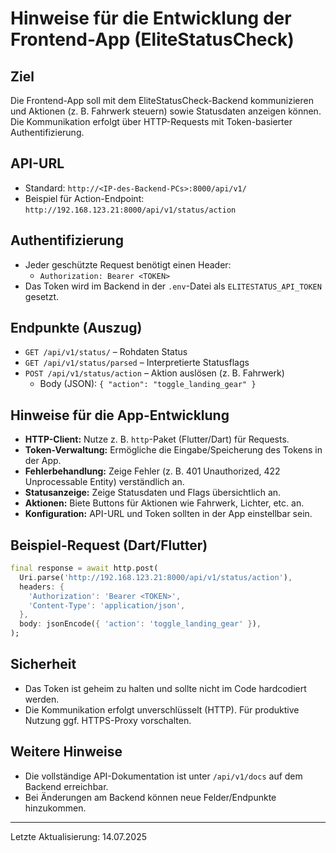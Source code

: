 # Hinweise für die Entwicklung der Frontend-App (EliteStatusCheck)

## Ziel
Die Frontend-App soll mit dem EliteStatusCheck-Backend kommunizieren und Aktionen (z. B. Fahrwerk steuern) sowie Statusdaten anzeigen können. Die Kommunikation erfolgt über HTTP-Requests mit Token-basierter Authentifizierung.

## API-URL
- Standard: `http://<IP-des-Backend-PCs>:8000/api/v1/`
- Beispiel für Action-Endpoint: `http://192.168.123.21:8000/api/v1/status/action`

## Authentifizierung
- Jeder geschützte Request benötigt einen Header:
  - `Authorization: Bearer <TOKEN>`
- Das Token wird im Backend in der `.env`-Datei als `ELITESTATUS_API_TOKEN` gesetzt.

## Endpunkte (Auszug)
- `GET /api/v1/status/` – Rohdaten Status
- `GET /api/v1/status/parsed` – Interpretierte Statusflags
- `POST /api/v1/status/action` – Aktion auslösen (z. B. Fahrwerk)
  - Body (JSON): `{ "action": "toggle_landing_gear" }`

## Hinweise für die App-Entwicklung
- **HTTP-Client:** Nutze z. B. `http`-Paket (Flutter/Dart) für Requests.
- **Token-Verwaltung:** Ermögliche die Eingabe/Speicherung des Tokens in der App.
- **Fehlerbehandlung:** Zeige Fehler (z. B. 401 Unauthorized, 422 Unprocessable Entity) verständlich an.
- **Statusanzeige:** Zeige Statusdaten und Flags übersichtlich an.
- **Aktionen:** Biete Buttons für Aktionen wie Fahrwerk, Lichter, etc. an.
- **Konfiguration:** API-URL und Token sollten in der App einstellbar sein.

## Beispiel-Request (Dart/Flutter)
```dart
final response = await http.post(
  Uri.parse('http://192.168.123.21:8000/api/v1/status/action'),
  headers: {
    'Authorization': 'Bearer <TOKEN>',
    'Content-Type': 'application/json',
  },
  body: jsonEncode({ 'action': 'toggle_landing_gear' }),
);
```

## Sicherheit
- Das Token ist geheim zu halten und sollte nicht im Code hardcodiert werden.
- Die Kommunikation erfolgt unverschlüsselt (HTTP). Für produktive Nutzung ggf. HTTPS-Proxy vorschalten.

## Weitere Hinweise
- Die vollständige API-Dokumentation ist unter `/api/v1/docs` auf dem Backend erreichbar.
- Bei Änderungen am Backend können neue Felder/Endpunkte hinzukommen.

---
Letzte Aktualisierung: 14.07.2025
